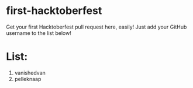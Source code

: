 # first-hacktoberfest
Get your first Hacktoberfest pull request here, easily!
Just add your GitHub username to the list below!

# List:
1. vanishedvan
2. pelleknaap

